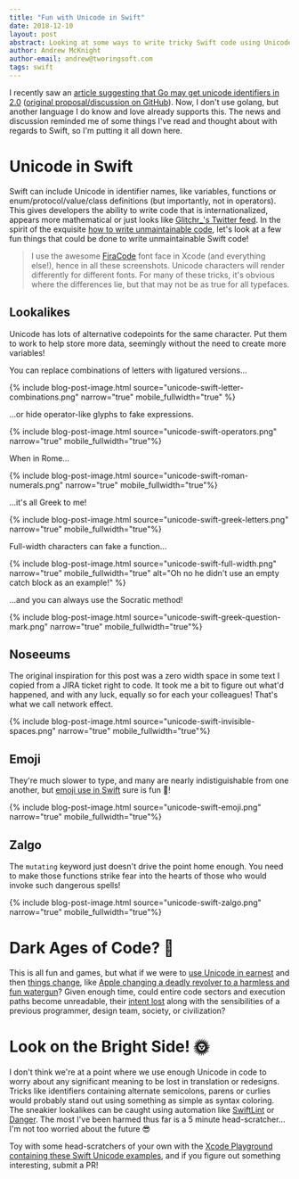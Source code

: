 ```yaml
---
title: "Fun with Unicode in Swift"
date: 2018-12-10
layout: post
abstract: Looking at some ways to write tricky Swift code using Unicode.
author: Andrew McKnight
author-email: andrew@tworingsoft.com
tags: swift
---
```



I recently saw an [article suggesting that Go may get unicode identifiers in 2.0](https://blog.golang.org/go2-here-we-come) ([original proposal/discussion on GitHub](https://github.com/golang/go/issues/20706)). Now, I don't use golang, but another language I do know and love already supports this. The news and discussion reminded me of some things I've read and thought about with regards to Swift, so I'm putting it all down here.

# Unicode in Swift

Swift can include Unicode in identifier names, like variables, functions or enum/protocol/value/class definitions (but importantly, not in operators). This gives developers the ability to write code that is internationalized, appears more mathematical or just looks like [Glitchr_'s Twitter feed]( https://twitter.com/glitchr_). In the spirit of the exquisite [how to write unmaintainable code](https://github.com/armcknight/unmaintainable-code), let's look at a few fun things that could be done to write unmaintainable Swift code!

> I use the awesome [FiraCode](https://github.com/tonsky/FiraCode) font face in Xcode (and everything else!), hence in all these screenshots. Unicode characters will render differently for different fonts. For many of these tricks, it's obvious where the differences lie, but that may not be as true for all typefaces.

## Lookalikes

Unicode has lots of alternative codepoints for the same character. Put them to work to help store more data, seemingly without the need to create more variables!

You can replace combinations of letters with ligatured versions...

{% include blog-post-image.html source="unicode-swift-letter-combinations.png" narrow="true" mobile_fullwidth="true" %}

...or hide operator-like glyphs to fake expressions.

{% include blog-post-image.html source="unicode-swift-operators.png" narrow="true" mobile_fullwidth="true"%}

When in Rome...

{% include blog-post-image.html source="unicode-swift-roman-numerals.png" narrow="true" mobile_fullwidth="true"%}

...it's all Greek to me!

{% include blog-post-image.html source="unicode-swift-greek-letters.png" narrow="true" mobile_fullwidth="true"%}

Full-width characters can fake a function...

{% include blog-post-image.html source="unicode-swift-full-width.png" narrow="true" mobile_fullwidth="true" alt="Oh no he didn't use an empty catch block as an example!" %}

...and you can always use the Socratic method!

{% include blog-post-image.html source="unicode-swift-greek-question-mark.png" narrow="true" mobile_fullwidth="true"%}

## Noseeums

The original inspiration for this post was a zero width space in some text I copied from a JIRA ticket right to code. It took me a bit to figure out what'd happened, and with any luck, equally so for each your colleagues! That's what we call network effect.

{% include blog-post-image.html source="unicode-swift-invisible-spaces.png" narrow="true" mobile_fullwidth="true"%}

## Emoji

They're much slower to type, and many are nearly indistiguishable from one another, but [emoji use in Swift](https://ericasadun.com/2016/11/08/swift-by-emoji-a-considered-approach/) sure is fun 🎉! 

{% include blog-post-image.html source="unicode-swift-emoji.png" narrow="true" mobile_fullwidth="true"%}

## Zalgo

The `mutating` keyword just doesn't drive the point home enough. You need to make those functions strike fear into the hearts of those who would invoke such dangerous spells!

{% include blog-post-image.html source="unicode-swift-zalgo.png" narrow="true" mobile_fullwidth="true"%}

# Dark Ages of Code? 🌚

This is all fun and games, but what if we were to [use Unicode in earnest](http://www.bbc.com/future/story/20151012-will-emoji-become-a-new-language) and then [things change](https://openspace.sfmoma.org/2018/07/the-absolute-denial-of-💩/), like [Apple changing a deadly revolver to a harmless and fun watergun](https://blog.emojipedia.org/apple-and-the-gun-emoji/)? Given enough time, could entire code sectors and execution paths become unreadable, their [intent lost](https://grouplens.org/blog/investigating-the-potential-for-miscommunication-using-emoji/) along with the sensibilities of a previous programmer, design team, society, or civilization?

# Look on the Bright Side! 🌞

I don't think we're at a point where we use enough Unicode in code to worry about any significant meaning to be lost in translation or redesigns. Tricks like identifiers containing alternate semicolons, parens or curlies would probably stand out using something as simple as syntax coloring. The sneakier lookalikes can be caught using automation like [SwiftLint](https://github.com/realm/SwiftLint) or [Danger](https://danger.systems). The most I've been harmed thus far is a 5 minute head-scratcher... I'm not too worried about the future 😎

Toy with some head-scratchers of your own with the [Xcode Playground containing these Swift Unicode examples](https://github.com/armcknight/swift-unicode-playground), and if you figure out something interesting, submit a PR!
